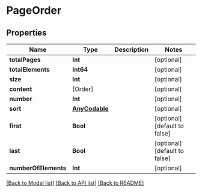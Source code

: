 # PageOrder

## Properties
Name | Type | Description | Notes
------------ | ------------- | ------------- | -------------
**totalPages** | **Int** |  | [optional] 
**totalElements** | **Int64** |  | [optional] 
**size** | **Int** |  | [optional] 
**content** | [Order] |  | [optional] 
**number** | **Int** |  | [optional] 
**sort** | [**AnyCodable**](.md) |  | [optional] 
**first** | **Bool** |  | [optional] [default to false]
**last** | **Bool** |  | [optional] [default to false]
**numberOfElements** | **Int** |  | [optional] 

[[Back to Model list]](../README.md#documentation-for-models) [[Back to API list]](../README.md#documentation-for-api-endpoints) [[Back to README]](../README.md)


